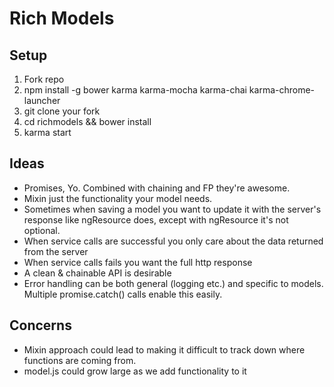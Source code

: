 # Rich Models

## Setup
1. Fork repo
2. npm install -g bower karma karma-mocha karma-chai karma-chrome-launcher
3. git clone your fork
4. cd richmodels && bower install
5. karma start

## Ideas

 - Promises, Yo. Combined with chaining and FP they're awesome.
 - Mixin just the functionality your model needs.
 - Sometimes when saving a model you want to update it with the server's response like ngResource does, except with ngResource it's not optional.
 - When service calls are successful you only care about the data returned from the server
 - When service calls fails you want the full http response
 - A clean & chainable API is desirable
 - Error handling can be both general (logging etc.) and specific to models. Multiple promise.catch() calls enable this easily.

## Concerns

 - Mixin approach could lead to making it difficult to track down where functions are coming from.
 - model.js could grow large as we add functionality to it
